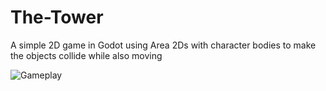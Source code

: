 # The-Tower
A simple 2D game in Godot using Area 2Ds with character bodies to make the objects collide while also moving

![Gameplay](https://github.com/ConnorG255/The-Tower/assets/110712138/cd08a358-023b-494c-9a4d-53352ac38044)
